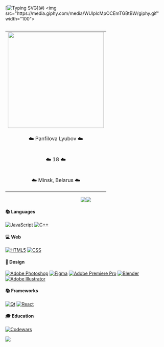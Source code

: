 <!-- <h1 align="center"> Hi there 👋 </h1> -->

[![Typing SVG](https://readme-typing-svg.demolab.com?font=Dangrek&size=36&duration=6000&pause=1000&color=D481FF&background=4D23FF00&center=true&vCenter=true&width=435&lines=Hey!+Nice+to+see+you!)](#) 
<img src="https://media.giphy.com/media/WUlplcMpOCEmTGBtBW/giphy.gif" width="100">



<table align="right" border="0">
    <tr><td><img src="https://user-images.githubusercontent.com/91209785/191731626-31667f23-0a7e-4393-ade8-e3bd10826894.jpg" width="300"></a></td></tr>
    <tr><td><p align="center"> ☁️ Panfilova Lyubov ☁️ </p></td></tr>
    <tr><td><p align="center"> ☁️ 18 ☁️</td></tr>
    <tr><td><p align="center"> ☁️ Minsk, Belarus ☁️ </td></tr>
</table>

<p align="center">
<img src="https://github-readme-stats.vercel.app/api?username=panfluba&show_icons=true&theme=material-palenight"><img src="https://github-readme-streak-stats.herokuapp.com?user=panfluba&theme=material-palenight&date_format=M%20j%5B%2C%20Y%5D">

#### 📚 Languages
[![JavaScript](https://img.shields.io/badge/JavaScript-ffcd00.svg?style=for-the-badge&logo=javascript&logoColor=black)](#)
[![C++](https://img.shields.io/badge/c++-3765ab.svg?style=for-the-badge&logo=c%2B%2B&logoColor=white)](#)



#### 💻 Web
[![HTML5](https://img.shields.io/badge/HTML5-e5632c?style=for-the-badge&logo=html5&logoColor=white)](#)
[![CSS](https://img.shields.io/badge/CSS3-3ca3cf?style=for-the-badge&logo=css3&logoColor=white)](#)


#### 🎨 Design
[![Adobe Photoshop](https://img.shields.io/badge/adobe%20photoshop-%231976D2.svg?style=for-the-badge&logo=adobe%20photoshop&logoColor=white)](#)
[![Figma](https://img.shields.io/badge/figma-7957D5.svg?style=for-the-badge&logo=figma&logoColor=white)](#)
[![Adobe Premiere Pro](https://img.shields.io/badge/Adobe%20Premiere%20Pro-%23593d88.svg?style=for-the-badge&logo=Adobe%20Premiere%20Pro&logoColor=white)](#)
[![Blender](https://img.shields.io/badge/blender-%23F5792A.svg?style=for-the-badge&logo=blender&logoColor=white)](#)
[![Adobe Illustrator](https://img.shields.io/badge/adobe%20illustrator-%23FF9A00.svg?style=for-the-badge&logo=adobe%20illustrator&logoColor=white)](#)

<!--7957D5
%23593d88-->
#### 📚 Frameworks

[![Qt](https://img.shields.io/badge/Qt-539e41.svg?style=for-the-badge&logo=Qt&logoColor=white)](#)
[![React](https://img.shields.io/badge/react-%2320232a.svg?style=for-the-badge&logo=react&logoColor=white)](#)


#### 🎓 Education
[![Codewars](https://img.shields.io/badge/Codewars-db5127?style=for-the-badge&logo=codewars&logoColor=white)](#)





![](https://activity-graph.herokuapp.com/graph?username=panfluba&theme=material-palenight)







<!--
**panfluba/panfluba** is a ✨ _special_ ✨ repository because its `README.md` (this file) appears on your GitHub profile.

Here are some ideas to get you started:

- 🔭 I’m currently working on ...
- 🌱 I’m currently learning ...
- 👯 I’m looking to collaborate on ...
- 🤔 I’m looking for help with ...
- 💬 Ask me about ...
- 📫 How to reach me: ...
- 😄 Pronouns: ...
- ⚡ Fun fact: ...

-->
